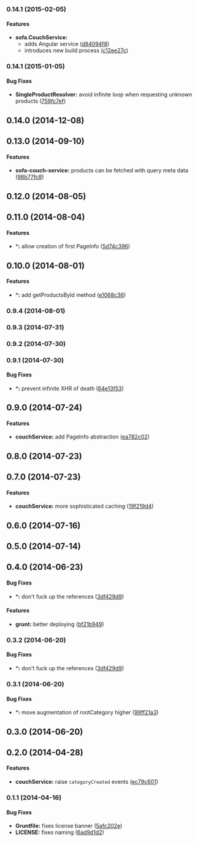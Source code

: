 ### 0.14.1 (2015-02-05)


#### Features

* **sofa.CouchService:**
  * adds Angular service ([d84094f8](https://github.com/sofa/sofa-couch-service/commit/d84094f8d2a85d9211c6d70b6f323ef9ff7353a8))
  * introduces new build process ([c12ee27c](https://github.com/sofa/sofa-couch-service/commit/c12ee27c68c8b5e654a475566ba90a4f0f9f0f80))


<a name="0.14.1"></a>
### 0.14.1 (2015-01-05)


#### Bug Fixes

* **SingleProductResolver:** avoid infinite loop when requesting unknown products ([759fc7ef](https://github.com/sofa/sofa-couch-service/commit/759fc7ef4fdb489701cf092a633b4848af1acf16))


<a name="0.14.0"></a>
## 0.14.0 (2014-12-08)


<a name="0.13.0"></a>
## 0.13.0 (2014-09-10)


#### Features

* **sofa-couch-service:** products can be fetched with query meta data ([98b77fc8](https://github.com/sofa/sofa-couch-service/commit/98b77fc866c56f585ef1e03c8ec97ac37973fe53))


<a name="0.12.0"></a>
## 0.12.0 (2014-08-05)


<a name="0.11.0"></a>
## 0.11.0 (2014-08-04)


#### Features

* ***:** allow creation of first PageInfo ([5d74c396](https://github.com/sofa/sofa-couch-service/commit/5d74c396aaeb1ac9f7a19e455dbda7f3525c8d99))


<a name="0.10.0"></a>
## 0.10.0 (2014-08-01)


#### Features

* ***:** add getProductsById method ([e1068c36](https://github.com/sofa/sofa-couch-service/commit/e1068c36303738ca05afa86130d7df424882a8bd))


<a name="0.9.4"></a>
### 0.9.4 (2014-08-01)


<a name="0.9.3"></a>
### 0.9.3 (2014-07-31)


<a name="0.9.2"></a>
### 0.9.2 (2014-07-30)


<a name="0.9.1"></a>
### 0.9.1 (2014-07-30)


#### Bug Fixes

* ***:** prevent infinite XHR of death ([64e13f53](https://github.com/sofa/sofa-couch-service/commit/64e13f53d573f89477c253b391a769fc1206d6a9))


<a name="0.9.0"></a>
## 0.9.0 (2014-07-24)


#### Features

* **couchService:** add PageInfo abstraction ([ea782c02](https://github.com/sofa/sofa-couch-service/commit/ea782c020db54545b2e87fcf5d06ad2a598dbd8d))


<a name="0.8.0"></a>
## 0.8.0 (2014-07-23)


<a name="0.7.0"></a>
## 0.7.0 (2014-07-23)


#### Features

* **couchService:** more sophisticated caching ([19f219d4](https://github.com/sofa/sofa-couch-service/commit/19f219d489dc1919017251be657ea9aa55ebbbbf))


<a name="0.6.0"></a>
## 0.6.0 (2014-07-16)


<a name="0.5.0"></a>
## 0.5.0 (2014-07-14)


<a name="0.4.0"></a>
## 0.4.0 (2014-06-23)


#### Bug Fixes

* ***:** don't fuck up the references ([3df429d9](https://github.com/sofa/sofa-couch-service/commit/3df429d9fb032d83f5691db5236b01de07fa0360))


#### Features

* **grunt:** better deploying ([bf21b949](https://github.com/sofa/sofa-couch-service/commit/bf21b9490581014a629ea2318ff57ed3f05cbc50))


<a name="0.3.2"></a>
### 0.3.2 (2014-06-20)


#### Bug Fixes

* ***:** don't fuck up the references ([3df429d9](https://github.com/sofa/sofa-couch-service/commit/3df429d9fb032d83f5691db5236b01de07fa0360))


<a name="0.3.1"></a>
### 0.3.1 (2014-06-20)


#### Bug Fixes

* ***:** move augmentation of rootCategory higher ([99ff21a3](https://github.com/sofa/sofa-couch-service/commit/99ff21a3d383e349b35abe18adc96b3b798b3f82))


<a name="0.3.0"></a>
## 0.3.0 (2014-06-20)


<a name="0.2.0"></a>
## 0.2.0 (2014-04-28)


#### Features

* **couchService:** raise `categoryCreated` events ([ec79c601](https://github.com/sofa/sofa-couch-service/commit/ec79c6015325836bb0010bb3a6e0ba92b3d5184a))


<a name="0.1.1"></a>
### 0.1.1 (2014-04-16)


#### Bug Fixes

* **Gruntfile:** fixes license banner ([5afc202e](https://github.com/sofa/sofa-couch-service/commit/5afc202e5ef2fb974187f34a59e81db53a2adf4b))
* **LICENSE:** fixes naming ([6ad9d1d2](https://github.com/sofa/sofa-couch-service/commit/6ad9d1d24a488106fd491e3b255540e8a550885b))

